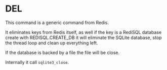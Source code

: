 # DEL 

This command is a generic command from Redis.

It eliminates keys from Redis itself, as well if the key is a RediSQL database create with REDISQL.CREATE_DB it will eliminate the SQLite database, stop the thread loop and clean up everything left.

If the database is backed by a file the file will be close.

Internally it call `sqlite3_close`.


